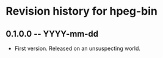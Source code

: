 # Revision history for hpeg-bin

## 0.1.0.0  -- YYYY-mm-dd

* First version. Released on an unsuspecting world.
